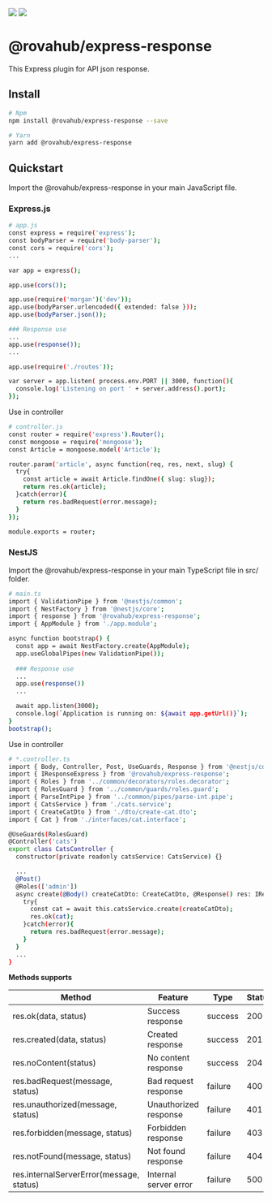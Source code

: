 [![](https://img.shields.io/npm/v/%40rovahub%2Fexpress-response/latest.svg?style=flat-square)](https://npmjs.com/package/%40rovahub%2Fexpress-response)
[![](https://img.shields.io/npm/dt/%40rovahub%2Fexpress-response.svg?style=flat-square)](https://npmjs.com/package/%40rovahub%2Fexpress-response)

# @rovahub/express-response

This Express plugin for API json response.

## Install

``` bash
# Npm
npm install @rovahub/express-response --save

# Yarn
yarn add @rovahub/express-response
```

## Quickstart

Import the @rovahub/express-response in your main JavaScript file.

### Express.js

```bash
# app.js
const express = require('express');
const bodyParser = require('body-parser');
const cors = require('cors');
...

var app = express();

app.use(cors());

app.use(require('morgan')('dev'));
app.use(bodyParser.urlencoded({ extended: false }));
app.use(bodyParser.json());

### Response use
...
app.use(response());
...

app.use(require('./routes'));

var server = app.listen( process.env.PORT || 3000, function(){
  console.log('Listening on port ' + server.address().port);
});
```

Use in controller

```bash
# controller.js
const router = require('express').Router();
const mongoose = require('mongoose');
const Article = mongoose.model('Article');

router.param('article', async function(req, res, next, slug) {
  try{
    const article = await Article.findOne({ slug: slug});
    return res.ok(article);
  }catch(error){
    return res.badRequest(error.message);
  }
});

module.exports = router; 
```

### NestJS

Import the @rovahub/express-response in your main TypeScript file in src/ folder.

```bash
# main.ts
import { ValidationPipe } from '@nestjs/common';
import { NestFactory } from '@nestjs/core';
import { response } from '@rovahub/express-response';
import { AppModule } from './app.module';

async function bootstrap() {
  const app = await NestFactory.create(AppModule);
  app.useGlobalPipes(new ValidationPipe());
  
  ### Response use
  ...
  app.use(response()) 
  ...

  await app.listen(3000);
  console.log(`Application is running on: ${await app.getUrl()}`);
}
bootstrap();
```

Use in controller

```bash
# *.controller.ts
import { Body, Controller, Post, UseGuards, Response } from '@nestjs/common';
import { IResponseExpress } from '@rovahub/express-response';
import { Roles } from '../common/decorators/roles.decorator';
import { RolesGuard } from '../common/guards/roles.guard';
import { ParseIntPipe } from '../common/pipes/parse-int.pipe';
import { CatsService } from './cats.service';
import { CreateCatDto } from './dto/create-cat.dto';
import { Cat } from './interfaces/cat.interface';

@UseGuards(RolesGuard)
@Controller('cats')
export class CatsController {
  constructor(private readonly catsService: CatsService) {}

  ...
  @Post()
  @Roles(['admin'])
  async create(@Body() createCatDto: CreateCatDto, @Response() res: IResponseExpress) {
    try{
      const cat = await this.catsService.create(createCatDto);
      res.ok(cat);
    }catch(error){
      return res.badRequest(error.message);
    }
  }
  ...
}

```

**Methods supports**

 Method                                   | Feature               | Type    | Status 
------------------------------------------|-----------------------|---------|--------
 res.ok(data, status)                     | Success response      | success | 200    
 res.created(data, status)                | Created response      | success | 201    
 res.noContent(status)                    | No content response   | success | 204    
 res.badRequest(message, status)          | Bad request response  | failure | 400    
 res.unauthorized(message, status)        | Unauthorized response | failure | 401    
 res.forbidden(message, status)           | Forbidden response    | failure | 403    
 res.notFound(message, status)            | Not found response    | failure | 404    
 res.internalServerError(message, status) | Internal server error | failure | 500    

